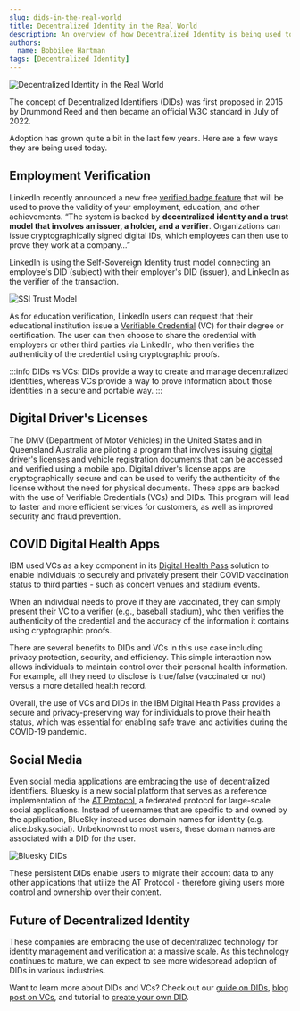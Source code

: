 ```yaml
---
slug: dids-in-the-real-world
title: Decentralized Identity in the Real World
description: An overview of how Decentralized Identity is being used today.
authors:
  name: Bobbilee Hartman
tags: [Decentralized Identity]
---
```


<head>
  <meta property="og:title" content="Decentralized Identity in the Real World" />
  <meta property="og:type" content="website" />
  <meta property="og:url" content='https://developer.tbd.website/blog/2023-05-15-dids-in-the-real-world' />
  <meta name="og:description" content="An overview of how Decentralized Identity is being used today." />
  <meta property="og:image" content="https://developer.tbd.website/assets/images/dids-in-the-real-world-173665dc272872c5c1dea01ad06dc6df.png" /> 

  <meta name="twitter:card" content="summary_large_image" />
  <meta property="twitter:domain" content="developer.tbd.website" />
  <meta name="twitter:site" content="@tbdevs" />
  <meta name="twitter:title" content="Decentralized Identity in the Real World" />
  <meta property="twitter:url" content='https://developer.tbd.website/blog/2023-05-15-dids-in-the-real-world' /> 
  <meta name="twitter:description" content="An overview of how Decentralized Identity is being used today." />
  <meta name="twitter:image" content="https://developer.tbd.website/assets/images/dids-in-the-real-world-173665dc272872c5c1dea01ad06dc6df.png" />

  <link rel="apple-touch-icon" href="https://developer.tbd.website/img/tbd-fav-icon-main.png" />
</head>

![Decentralized Identity in the Real World](/img/dids-in-the-real-world.png)

The concept of Decentralized Identifiers (DIDs) was first proposed in 2015 by Drummond Reed and then became an official W3C standard in July of 2022.

Adoption has grown quite a bit in the last few years. Here are a few ways they are being used today.

<!--truncate-->

## Employment Verification 

LinkedIn recently announced a new free [verified badge feature](https://www.theverge.com/2023/4/12/23679998/linkedin-verification-badge-system-clear-microsoft-entra) that will be used to prove the validity of your employment, education, and other achievements. “The system is backed by **decentralized identity and a trust model that involves an issuer, a holder, and a verifier**. Organizations can issue cryptographically signed digital IDs, which employees can then use to prove they work at a company…” 

LinkedIn is  using the Self-Sovereign Identity trust model connecting an employee's DID (subject) with their employer's DID (issuer), and LinkedIn as the verifier of the transaction.

![SSI Trust Model](/img/ssi-trust-model.png)

As for education verification, LinkedIn users can request that their educational institution issue a [Verifiable Credential](https://www.w3.org/TR/vc-data-model/) (VC) for their degree or certification. The user can then choose to share the credential with employers or other third parties via LinkedIn, who then verifies the authenticity of the credential using cryptographic proofs.

:::info
DIDs vs VCs: DIDs provide a way to create and manage decentralized identities, whereas VCs provide a way to prove information about those identities in a secure and portable way.
:::

## Digital Driver's Licenses

The DMV (Department of Motor Vehicles) in the United States and in Queensland Australia are piloting a program that involves issuing [digital driver's licenses](https://www.govtech.com/fs/california-moves-to-test-new-digital-drivers-licenses) and vehicle registration documents that can be accessed and verified using a mobile app. Digital driver's license apps are cryptographically secure and can be used to verify the authenticity of the license without the need for physical documents. These apps are backed with the use of Verifiable Credentials (VCs) and DIDs. This program will lead to faster and more efficient services for customers, as well as improved security and fraud prevention.

## COVID Digital Health Apps

IBM used VCs as a key component in its [Digital Health Pass](https://www.ibm.com/watson/health/resources/digital-health-pass-blockchain-explained/) solution to enable individuals to securely and privately present their COVID vaccination status to third parties - such as concert venues and stadium events.

When an individual needs to prove if they are vaccinated, they can simply present their VC to a verifier (e.g., baseball stadium), who then verifies the authenticity of the credential and the accuracy of the information it contains using cryptographic proofs. 

There are several benefits to DIDs and VCs in this use case including privacy protection, security, and efficiency. This simple interaction now allows individuals to maintain control over their personal health information. For example, all they need to disclose is true/false (vaccinated or not) versus a more detailed health record. 

Overall, the use of VCs and DIDs in the IBM Digital Health Pass provides a secure and privacy-preserving way for individuals to prove their health status, which was essential for enabling safe travel and activities during the COVID-19 pandemic.

## Social Media

Even social media applications are embracing the use of decentralized identifiers. Bluesky is a new social platform that serves as a reference implementation of the [AT Protocol](https://atproto.com/guides/overview), a federated protocol for large-scale social applications. Instead of usernames that are specific to and owned by the application, BlueSky instead uses domain names for identity (e.g. alice.bsky.social). Unbeknownst to most users, these domain names are associated with a DID for the user.

![Bluesky DIDs](/img/bluesky-dids.png)

These persistent DIDs enable users to migrate their account data to any other applications that utilize the AT Protocol - therefore giving users more control and ownership over their content.

## Future of Decentralized Identity

These companies are embracing the use of decentralized technology for identity management and verification at a massive scale. As this technology continues to mature, we can expect to see more widespread adoption of DIDs in various industries.

Want to learn more about DIDs and VCs? Check out our [guide on DIDs](https://developer.tbd.website/docs/web5/learn/decentralized-identifiers), [blog post on VCs](https://developer.tbd.website/blog/what-are-verifiable-credentials), and tutorial to [create your own DID](https://developer.tbd.website/docs/web5/build/decentralized-identifiers/how-to-create-did).
